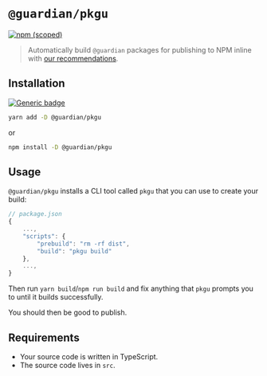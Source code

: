 # `@guardian/pkgu`

[![npm (scoped)](https://img.shields.io/npm/v/@guardian/pkgu)](https://www.npmjs.com/package/@guardian/pkgu)

> Automatically build `@guardian` packages for publishing to NPM inline with [our recommendations](https://github.com/guardian/recommendations/blob/master/npm-packages.md).

## Installation

[![Generic badge](https://img.shields.io/badge/google-chat-259082.svg)](https://chat.google.com/room/AAAAWwBdSMs)

```bash
yarn add -D @guardian/pkgu
```

or

```bash
npm install -D @guardian/pkgu
```

## Usage

`@guardian/pkgu` installs a CLI tool called `pkgu` that you can use to create your build:

```js
// package.json
{
    ...,
    "scripts": {
        "prebuild": "rm -rf dist",
        "build": "pkgu build"
    },
    ...,
}
```

Then run `yarn build`/`npm run build` and fix anything that `pkgu` prompts you to until it builds successfully.

You should then be good to publish.

## Requirements

-   Your source code is written in TypeScript.
-   The source code lives in `src`.
